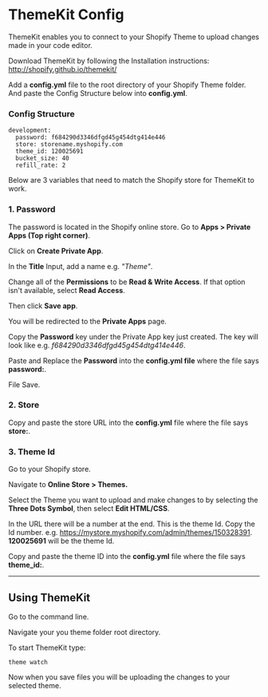 # ThemeKit Config

ThemeKit enables you to connect to your Shopify Theme to upload changes made in your code editor.

Download ThemeKit by following the Installation instructions:
http://shopify.github.io/themekit/

Add a **config.yml** file to the root directory of your Shopify Theme folder. And paste the Config Structure below into **config.yml**.


### Config Structure

```
development:
  password: f684290d3346dfgd45g454dtg414e446
  store: storename.myshopify.com
  theme_id: 120025691
  bucket_size: 40
  refill_rate: 2
```

Below are 3 variables that need to match the Shopify store for ThemeKit to work.

### 1. Password
The password is located in the Shopify online store. Go to **Apps > Private Apps (Top right corner)**.

Click on **Create Private App**.

In the **Title** Input, add a name e.g. *"Theme"*.

Change all of the **Permissions** to be **Read & Write Access**. If that option isn't available, select **Read Access**.

Then click **Save app**.

You will be redirected to the **Private Apps** page.

Copy the **Password** key under the Private App key just created.
The key will look like e.g. *f684290d3346dfgd45g454dtg414e446*.

Paste and Replace the **Password** into the **config.yml file** where the file says **password:**.

File Save.


### 2. Store

Copy and paste the store URL into the **config.yml** file where the file says **store:**.

### 3. Theme Id

Go to your Shopify store.

Navigate to **Online Store > Themes.**

Select the Theme you want to upload and make changes to by selecting the **Three Dots Symbol**, then select **Edit HTML/CSS**.

In the URL there will be a number at the end. This is the theme Id. Copy the Id number. e.g. https://mystore.myshopify.com/admin/themes/150328391. **120025691** will be the theme Id.

Copy and paste the theme ID into the **config.yml** file where the file says **theme_id:**.

---
## Using ThemeKit

Go to the command line.

Navigate your you theme folder root directory.

To start ThemeKit type:

```
theme watch
```  

Now when you save files you will be uploading the changes to your selected theme.
